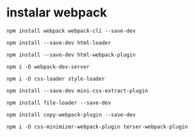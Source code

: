 # instalar webpack
`npm install webpack webpack-cli --save-dev`

`npm install --save-dev html-loader`

`npm install --save-dev html-webpack-plugin`

`npm i -D webpack-dev-server`

`npm i -D css-loader style-loader`

`npm install --save-dev mini-css-extract-plugin`

`npm install file-loader --save-dev`

`npm install copy-webpack-plugin --save-dev`

`npm i -D css-minimizer-webpack-plugin terser-webpack-plugin`

